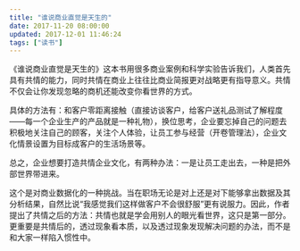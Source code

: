 ```yaml
---
title: "谁说商业直觉是天生的"
date: 2017-11-20 08:00:00
updated: 2017-12-01 11:46:24
tags: ["读书"]
---
```

《谁说商业直觉是天生的》这本书用很多商业案例和科学实验告诉我们，人类首先具有共情的能力，同时共情在商业上往往比商业简报更对战略更有指导意义。共情不仅会让你发现忽略的商机还能改变你看世界的方式。
  
具体的方法有：和客户零距离接触（直接访谈客户，给客户送礼品测试了解程度——每一个企业生产的产品就是一种礼物），换位思考，企业要忘掉自己的问题去积极地关注自己的顾客，关注个人体验，让员工参与经营（开卷管理法），企业文化情景设置为目标成客户的生活场景等。
  
总之，企业想要打造共情企业文化，有两种办法：一是让员工走出去，一种是把外部世界带进来。
  
这个是对商业数据化的一种挑战。当在职场无论是对上还是对下能够拿出数据及其分析结果，自然比说“我感觉我们这样做客户不会很舒服”更有说服力。因此，作者提出了共情之后的方法：共情也就是学会用别人的眼光看世界，这只是第一部分。更重要是共情后的，透过现象看本质，以及透过现象发现解决问题的办法，而不是和大家一样陷入惯性中。
  
